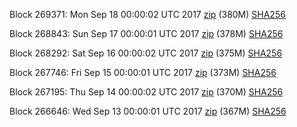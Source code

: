 Block 269371: Mon Sep 18 00:00:02 UTC 2017 [zip](https://transfer.sh/pl3Vr/bootstrap.dat.20170918.zip) (380M) [SHA256](https://transfer.sh/qD8Fi/sha256.txt)

Block 268843: Sun Sep 17 00:00:01 UTC 2017 [zip](https://transfer.sh/KfVlB/bootstrap.dat.20170917.zip) (378M) [SHA256](https://transfer.sh/11FdUu/sha256.txt)

Block 268292: Sat Sep 16 00:00:02 UTC 2017 [zip](https://transfer.sh/147i88/bootstrap.dat.20170916.zip) (375M) [SHA256](https://transfer.sh/6WpE1/sha256.txt)

Block 267746: Fri Sep 15 00:00:01 UTC 2017 [zip](https://transfer.sh/ykM0i/bootstrap.dat.20170915.zip) (373M) [SHA256](https://transfer.sh/kN2yr/sha256.txt)

Block 267195: Thu Sep 14 00:00:02 UTC 2017 [zip](https://transfer.sh/ET0a9/bootstrap.dat.20170914.zip) (370M) [SHA256](https://transfer.sh/pB9Wf/sha256.txt)

Block 266646: Wed Sep 13 00:00:01 UTC 2017 [zip](https://transfer.sh/mAn36/bootstrap.dat.20170913.zip) (367M) [SHA256](https://transfer.sh/4svYp/sha256.txt)
